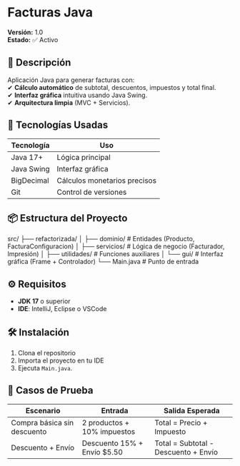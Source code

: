 # Facturas Java  
**Versión:** 1.0  
**Estado:** ✅ Activo  

## 🚀 Descripción  
Aplicación Java para generar facturas con:  
✔ **Cálculo automático** de subtotal, descuentos, impuestos y total final.  
✔ **Interfaz gráfica** intuitiva usando Java Swing.  
✔ **Arquitectura limpia** (MVC + Servicios).  

## 🔧 Tecnologías Usadas  
| **Tecnología**        | **Uso**                             |  
|-----------------------|-------------------------------------|  
| Java 17+              | Lógica principal                    |  
| Java Swing            | Interfaz gráfica                    |  
| BigDecimal            | Cálculos monetarios precisos        |  
| Git                   | Control de versiones                |  

## 📦 Estructura del Proyecto  

src/
├── refactorizada/
│ ├── dominio/ # Entidades (Producto, FacturaConfiguracion)
│ ├── servicios/ # Lógica de negocio (Facturador, Impresión)
│ ├── utilidades/ # Funciones auxiliares
│ └── gui/ # Interfaz gráfica (Frame + Controlador)
└── Main.java # Punto de entrada

## ⚙️ Requisitos  
- **JDK 17** o superior  
- **IDE**: IntelliJ, Eclipse o VSCode  

## 🛠️ Instalación
1. Clona el repositorio
2. Importa el proyecto en tu IDE
3. Ejecuta `Main.java`.  

## 🧪 Casos de Prueba  
| **Escenario**                | **Entrada**                          | **Salida Esperada**                  |  
|------------------------------|--------------------------------------|--------------------------------------|  
| Compra básica sin descuento  | 2 productos + 10% impuestos          | Total = Precio + Impuesto            |  
| Descuento + Envío            | Descuento 15% + Envío $5.50          | Total = Subtotal - Descuento + Envío |  

